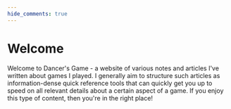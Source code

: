 ```yaml
---
hide_comments: true
---
```


# Welcome

Welcome to Dancer's Game - a website of various notes and articles I've written about games I played. I generally aim to structure such articles as information-dense quick reference tools that can quickly get you up to speed on all relevant details about a certain aspect of a game. If you enjoy this type of content, then you're in the right place!